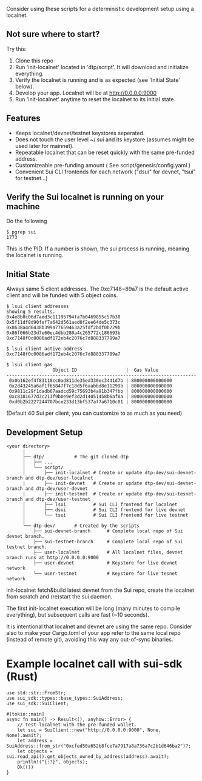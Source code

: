 Consider using these scripts for a deterministic development setup using a localnet.

## Not sure where to start?
Try this:
  1. Clone this repo
  2. Run 'init-localnet' located in 'dtp/script'. It will download and initialize everything.
  3. Verify the localnet is running and is as expected (see 'Initial State' below).
  4. Develop your app. Localnet will be at http://0.0.0.0:9000
  5. Run 'init-localnet' anytime to reset the localnet to its initial state.

## Features
  - Keeps localnet/devnet/testnet keystores seperated.
  - Does not touch the user level ~/.sui and its keystore (assumes might be used later for mainnet).
  - Repeatable localnet that can be reset quickly with the same pre-funded address.
  - Customizeable pre-funding amount ( See script/genesis/config.yaml )
  - Convenient Sui CLI frontends for each network ("dsui" for devnet, "tsui" for testnet...)

## Verify the Sui localnet is running on your machine
Do the following
```
$ pgrep sui
1773
```
This is the PID. If a number is shown, the sui process is running, meaning the localnet is running.

## Initial State
Always same 5 client addresses. The 0xc7148~89a7 is the default active client and will be funded with 5 object coins.

```
$ lsui client addresses
Showing 5 results.
0x4e8b8c06d7aed3c11195794fa7b0469855c57b30
0x5f11df8d90fef7a642d561aed0f2ee64de5c373c
0x8638a4d6438b399a77659463a25fdf2bdf0b229b
0x86f066b23d7e60ec4dbb280a4c265772c186693b
0xc7148f0c0086adf172eb4c2076c7d888337789a7

$ lsui client active-address
0xc7148f0c0086adf172eb4c2076c7d888337789a7

$ lsui client gas
                 Object ID                  |  Gas Value
----------------------------------------------------------------------
 0x0b162ef4f83118cc0ad811de35ed330ec3441d7b | 800000000000000
 0x2d43245a6af1f65847f7c18d5f6aabbd8e11299b | 800000000000000
 0x9811c29f1dadb67aadcd59c75693b4a91b347fbb | 800000000000000
 0xc8381677d3c213f9b0e9ef3d2d14051458b6af8a | 800000000000000
 0xd0b2b2227244707bce233d13bf537af7a6710c01 | 800000000000000
```
(Default 40 Sui per client, you can customize to as much as you need)

## Development Setup
 ```
 <your directory>
       │
       ├── dtp/           # The git cloned dtp
       |   ├── ...
       │   └── script/
       │       ├── init-localnet # Create or update dtp-dev/sui-devnet-branch and dtp-dev/user-localnet
       |       ├── init-devnet   # Create or update dtp-dev/sui-devnet-branch and dtp-dev/user-devnet
       |       ├── init-testnet  # Create or update dtp-dev/sui-tesnet-branch and dtp-dev/user-testnet
       │       ├── lsui          # Sui CLI frontend for localnet
       │       ├── dsui          # Sui CLI frontend for live devnet
       │       └── tsui          # Sui CLI frontend for live testnet
       │       
       └── dtp-dev/       # Created by the scripts
           ├── sui-devnet-branch      # Complete local repo of Sui devnet branch.
           ├── sui-testnet-branch     # Complete local repo of Sui testnet branch.           
           ├── user-localnet          # All localnet files, devnet branch runs at http://0.0.0.0:9000
           ├── user-devnet            # Keystore for live devnet network
           └── user-testnet           # Keystore for live tesnet network
```

init-localnet fetch&build latest devnet from the Sui repo, create the localnet from scratch and (re)start the sui daemon.

The first init-localnet execution will be long (many minutes to compile everything), but subsequent calls are fast (~10 seconds).

It is intentional that localnet and devnet are using the same repo. Consider also to make your Cargo.toml of your app refer to the same local repo (instead of remote git), avoiding this way any out-of-sync binaries.

# Example localnet call with sui-sdk (Rust)
```
use std::str::FromStr;
use sui_sdk::types::base_types::SuiAddress;
use sui_sdk::SuiClient;

#[tokio::main]
async fn main() -> Result<(), anyhow::Error> {
    // Test localnet with the pre-funded wallet.
    let sui = SuiClient::new("http://0.0.0.0:9000", None, None).await?;
    let address = SuiAddress::from_str("0xcfed50a652b8fce7a7917a8a736a7c2b1d646ba2")?;
    let objects = sui.read_api().get_objects_owned_by_address(address).await?;
    println!("{:?}", objects);
    Ok(())
}

